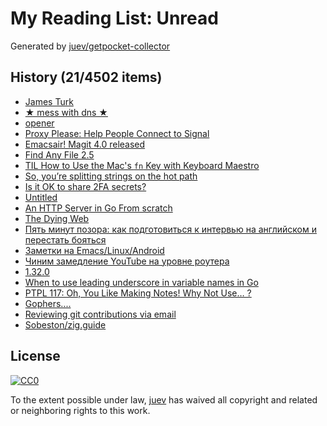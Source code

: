 # My Reading List: Unread

Generated by [juev/getpocket-collector](https://github.com/juev/getpocket-collector)

## History (21/4502 items)

- [James Turk](https://usesthis.com/interviews/james.turk/)
- [★ mess with dns ★](https://messwithdns.net/)
- [opener](https://github.com/superbrothers/opener)
- [Proxy Please: Help People Connect to Signal](https://signal.org/blog/proxy-please/)
- [Emacsair! Magit 4.0 released](https://emacsair.me/2024/08/09/magit-4.0/)
- [Find Any File 2.5](https://daringfireball.net/linked/2024/08/08/find-any-file)
- [TIL How to Use the Mac's `fn` Key with Keyboard Maestro](https://zottmann.org/2024/08/10/til-how-to.html)
- [So, you’re splitting strings on the hot path](https://clipperhouse.com/split/)
- [Is it OK to share 2FA secrets?](https://shkspr.mobi/blog/2024/08/is-it-ok-to-share-2fa-secrets/)
- [Untitled](http://rachelbythebay.com/w/2024/08/10/feedback/)
- [An HTTP Server in Go From scratch](https://www.krayorn.com/posts/http-server-go/)
- [The Dying Web](https://endler.dev/2024/the-dying-web/)
- [Пять минут позора: как подготовиться к интервью на английском и перестать бояться](https://www.forbes.ru/mneniya/518790-pat-minut-pozora-kak-podgotovit-sa-k-interv-u-na-anglijskom-i-perestat-boat-sa)
- [Заметки на Emacs/Linux/Android](https://habr.com/ru/articles/834616/)
- [Чиним замедление YouTube на уровне роутера](https://habr.com/ru/articles/833564/)
- [1.32.0](https://github.com/dani-garcia/vaultwarden/releases/tag/1.32.0)
- [When to use leading underscore in variable names in Go](https://stackoverflow.com/questions/29891677/when-to-use-leading-underscore-in-variable-names-in-go)
- [PTPL 117: Oh, You Like Making Notes! Why Not Use… ?](https://www.blog.plaintextpaperless.com/p/ptpl-117-if-you-like-note-making-why-not-use)
- [Gophers....](https://github.com/egonelbre/gophers)
- [Reviewing git contributions via email](https://git-am.io/)
- [Sobeston/zig.guide](https://github.com/Sobeston/zig.guide)

## License

[![CC0](https://mirrors.creativecommons.org/presskit/buttons/88x31/svg/cc-zero.svg)](https://creativecommons.org/publicdomain/zero/1.0/)

To the extent possible under law, [juev](https://github.com/juev) has waived all copyright and related or neighboring rights to this work.
